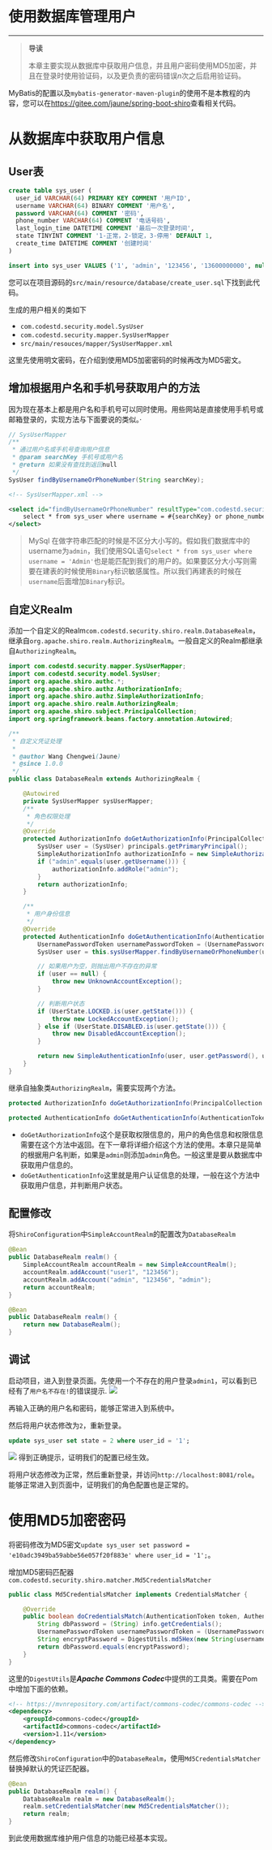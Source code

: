 # 使用数据库管理用户

---

> **导读**
>
> 本章主要实现从数据库中获取用户信息，并且用户密码使用MD5加密，并且在登录时使用验证码，以及更负责的密码错误$n$次之后启用验证码。

MyBatis的配置以及`mybatis-generator-maven-plugin`的使用不是本教程的内容，您可以在<https://gitee.com/jaune/spring-boot-shiro>查看相关代码。

# 从数据库中获取用户信息

## User表
```sql
create table sys_user (
  user_id VARCHAR(64) PRIMARY KEY COMMENT '用户ID',
  username VARCHAR(64) BINARY COMMENT '用户名',
  password VARCHAR(64) COMMENT '密码',
  phone_number VARCHAR(64) COMMENT '电话号码',
  last_login_time DATETIME COMMENT '最后一次登录时间',
  state TINYINT COMMENT '1-正常，2-锁定，3-停用' DEFAULT 1,
  create_time DATETIME COMMENT '创建时间'
)

insert into sys_user VALUES ('1', 'admin', '123456', '13600000000', null, 1, CURDATE());
```
您可以在项目源码的`src/main/resource/database/create_user.sql`下找到此代码。

生成的用户相关的类如下
- `com.codestd.security.model.SysUser`
- `com.codestd.security.mapper.SysUserMapper`
- `src/main/resouces/mapper/SysUserMapper.xml`

这里先使用明文密码，在介绍到使用MD5加密密码的时候再改为MD5密文。

## 增加根据用户名和手机号获取用户的方法

因为现在基本上都是用户名和手机号可以同时使用。用些网站是直接使用手机号或邮箱登录的，实现方法与下面要说的类似。·


```java
// SysUserMapper
/**
 * 通过用户名或手机号查询用户信息
 * @param searchKey 手机号或用户名
 * @return 如果没有查找到返回null
 */
SysUser findByUsernameOrPhoneNumber(String searchKey);


```
```xml
<!-- SysUserMapper.xml -->

<select id="findByUsernameOrPhoneNumber" resultType="com.codestd.security.model.SysUser">
    select * from sys_user where username = #{searchKey} or phone_number = #{searchKey}
</select>
```

> MySql 在做字符串匹配的时候是不区分大小写的。假如我们数据库中的username为`admin`，我们使用SQL语句`select * from sys_user where username = 'Admin'`也是能匹配到我们的用户的。如果要区分大小写则需要在建表的时候使用`Binary`标识敏感属性。所以我们再建表的时候在`username`后面增加`Binary`标识。

## 自定义Realm
添加一个自定义的Realm`com.codestd.security.shiro.realm.DatabaseRealm`，继承自`org.apache.shiro.realm.AuthorizingRealm`。一般自定义的Realm都继承自`AuthorizingRealm`。

```java
import com.codestd.security.mapper.SysUserMapper;
import com.codestd.security.model.SysUser;
import org.apache.shiro.authc.*;
import org.apache.shiro.authz.AuthorizationInfo;
import org.apache.shiro.authz.SimpleAuthorizationInfo;
import org.apache.shiro.realm.AuthorizingRealm;
import org.apache.shiro.subject.PrincipalCollection;
import org.springframework.beans.factory.annotation.Autowired;

/**
 * 自定义凭证处理
 *
 * @author Wang Chengwei(Jaune)
 * @since 1.0.0
 */
public class DatabaseRealm extends AuthorizingRealm {

    @Autowired
    private SysUserMapper sysUserMapper;
    /**
     * 角色权限处理
     */
    @Override
    protected AuthorizationInfo doGetAuthorizationInfo(PrincipalCollection principals) {
        SysUser user = (SysUser) principals.getPrimaryPrincipal();
        SimpleAuthorizationInfo authorizationInfo = new SimpleAuthorizationInfo();
        if ("admin".equals(user.getUsername())) {
            authorizationInfo.addRole("admin");
        }
        return authorizationInfo;
    }

    /**
     * 用户身份信息
     */
    @Override
    protected AuthenticationInfo doGetAuthenticationInfo(AuthenticationToken token) throws AuthenticationException {
        UsernamePasswordToken usernamePasswordToken = (UsernamePasswordToken) token;
        SysUser user = this.sysUserMapper.findByUsernameOrPhoneNumber(usernamePasswordToken.getUsername());

        // 如果用户为空，则抛出用户不存在的异常
        if (user == null) {
            throw new UnknownAccountException();
        }

        // 判断用户状态
        if (UserState.LOCKED.is(user.getState())) {
            throw new LockedAccountException();
        } else if (UserState.DISABLED.is(user.getState())) {
            throw new DisabledAccountException();
        }

        return new SimpleAuthenticationInfo(user, user.getPassword(), user.getUsername());
    }
}

```

继承自抽象类`AuthorizingRealm`，需要实现两个方法。
```java
protected AuthorizationInfo doGetAuthorizationInfo(PrincipalCollection principals);

protected AuthenticationInfo doGetAuthenticationInfo(AuthenticationToken token) throws AuthenticationException;
```

- `doGetAuthorizationInfo`这个是获取权限信息的，用户的角色信息和权限信息需要在这个方法中返回。在下一章将详细介绍这个方法的使用。本章只是简单的根据用户名判断，如果是`admin`则添加`admin`角色。一般这里是要从数据库中获取用户信息的。
- `doGetAuthenticationInfo`这里就是用户认证信息的处理，一般在这个方法中获取用户信息，并判断用户状态。

## 配置修改
将`ShiroConfiguration`中`SimpleAccountRealm`的配置改为`DatabaseRealm`

```java
@Bean
public DatabaseRealm realm() {
    SimpleAccountRealm accountRealm = new SimpleAccountRealm();
    accountRealm.addAccount("user1", "123456");
    accountRealm.addAccount("admin", "123456", "admin");
    return accountRealm;
}

@Bean
public DatabaseRealm realm() {
    return new DatabaseRealm();
}
```

## 调试
启动项目，进入到登录页面。先使用一个不存在的用户登录`admin1`，可以看到已经有了`用户名不存在!`的错误提示.
![](https://images.jaune162.com/images/shiro/6/1.png)

再输入正确的用户名和密码，能够正常进入到系统中。

然后将用户状态修改为`2`，重新登录。
```sql
update sys_user set state = 2 where user_id = '1';
```
![](https://images.jaune162.com/images/shiro/6/2.png)
得到正确提示，证明我们的配置已经生效。

将用户状态修改为正常，然后重新登录，并访问`http://localhost:8081/role`。能够正常进入到页面中，证明我们的角色配置也是正常的。

# 使用MD5加密密码

将密码修改为MD5密文`update sys_user set password = 'e10adc3949ba59abbe56e057f20f883e' where user_id = '1';`。

增加MD5密码匹配器`com.codestd.security.shiro.matcher.Md5CredentialsMatcher`

```java
public class Md5CredentialsMatcher implements CredentialsMatcher {

    @Override
    public boolean doCredentialsMatch(AuthenticationToken token, AuthenticationInfo info) {
        String dbPassword = (String) info.getCredentials();
        UsernamePasswordToken usernamePasswordToken = (UsernamePasswordToken) token;
        String encryptPassword = DigestUtils.md5Hex(new String(usernamePasswordToken.getPassword()));
        return dbPassword.equals(encryptPassword);
    }
}
```
这里的`DigestUtils`是***Apache Commons Codec***中提供的工具类。需要在Pom中增加下面的依赖。
```xml
<!-- https://mvnrepository.com/artifact/commons-codec/commons-codec -->
<dependency>
    <groupId>commons-codec</groupId>
    <artifactId>commons-codec</artifactId>
    <version>1.11</version>
</dependency>
```
然后修改`ShiroConfiguration`中的`DatabaseRealm`，使用`Md5CredentialsMatcher`替换掉默认的凭证匹配器。
```java
@Bean
public DatabaseRealm realm() {
    DatabaseRealm realm = new DatabaseRealm();
    realm.setCredentialsMatcher(new Md5CredentialsMatcher());
    return realm;
}
```
到此使用数据库维护用户信息的功能已经基本实现。
